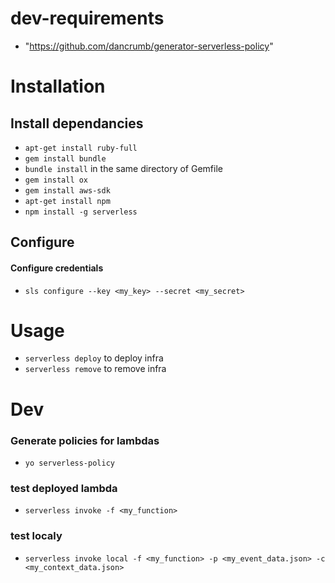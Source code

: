 # dev-requirements
- "https://github.com/dancrumb/generator-serverless-policy"

# Installation

## Install dependancies
- `apt-get install ruby-full`
- `gem install bundle`
- `bundle install` in the same directory of Gemfile
- `gem install ox`
- `gem install aws-sdk`
- `apt-get install npm`
- `npm install -g serverless`

## Configure
#### Configure credentials
- `sls configure --key <my_key> --secret <my_secret>`

# Usage
- `serverless deploy` to deploy infra
- `serverless remove` to remove infra

# Dev
### Generate policies for lambdas
- `yo serverless-policy`
### test deployed lambda
- `serverless invoke -f <my_function>`
### test localy
- `serverless invoke local -f <my_function> -p <my_event_data.json> -c <my_context_data.json>`
